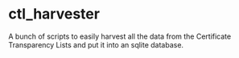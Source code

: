 # ctl_harvester
A bunch of scripts to easily harvest all the data from the Certificate Transparency Lists and put it into an sqlite database.
